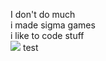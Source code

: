 I don't do much <br>
i made sigma games  <br>
i like to code stuff <br>
<img src='https://lh3.googleusercontent.com/a-/ALV-UjXI3jMftYRWzVo_ldr5Y2eSJ70rl61L0iVtyVVqSZM2c31bmC4=s88-w88-h88-c-k-no'></img>
test
<!--
**Kye1331/Kye1331** is a ✨ _special_ ✨ repository because its `README.md` (this file) appears on your GitHub profile.

Here are some ideas to get you started:

- 🔭 I’m currently working on ...
- 🌱 I’m currently learning ...
- 👯 I’m looking to collaborate on ...
- 🤔 I’m looking for help with ...
- 💬 Ask me about ...
- 📫 How to reach me: ...
- 😄 Pronouns: ...
- ⚡ Fun fact: ...
-->
